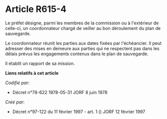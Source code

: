 # Article R615-4

Le préfet désigne, parmi les membres de la commission ou à l'extérieur de celle-ci, un coordonnateur chargé de veiller au bon
déroulement du plan de sauvegarde.

Le coordonnateur réunit les parties aux dates fixées par l'échéancier. Il peut adresser des mises en demeure aux parties qui
ne respectent pas dans les délais prévus les engagements contenus dans le plan de sauvegarde.

Il établit un rapport de sa mission.

**Liens relatifs à cet article**

_Codifié par_:

  - Décret n°78-622 1978-05-31 JORF 8 juin 1978

_Créé par_:

  - Décret n°97-122 du 11 février 1997 - art. 1 () JORF 12 février 1997
